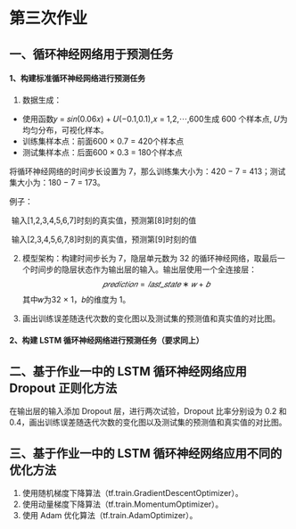 # 第三次作业

## 一、循环神经网络用于预测任务

#### 1、构建标准循环神经网络进行预测任务 

1.  数据生成： 

   - 使用函数𝑦 = 𝑠𝑖𝑛(0.06𝑥) + 𝑈(−0.1,0.1),𝑥 = 1,2,⋯,600生成 600 个样本点, 𝑈为均匀分布，可视化样本。
   - 训练集样本点：前面600 × 0.7 = 420个样本点 
   - 测试集样本点：后面600 × 0.3 = 180个样本点 

   将循环神经网络的时间步长设置为 7，那么训练集大小为：420 − 7 = 413；测试集大小为：180 − 7 = 173。 

   例子： 

   ​	输入[1,2,3,4,5,6,7]时刻的真实值，预测第[8]时刻的值 

   ​	输入[2,3,4,5,6,7,8]时刻的真实值，预测第[9]时刻的值 

2. 模型架构：构建时间步长为 7，隐层单元数为 32 的循环神经网络，取最后一个时间步的隐层状态作为输出层的输入。输出层使用一个全连接层： 
   $$
   𝑝𝑟𝑒𝑑𝑖𝑐𝑡𝑖𝑜𝑛 = 𝑙𝑎𝑠𝑡\_𝑠𝑡𝑎𝑡𝑒 ∗ 𝑤 + 𝑏
   $$
   其中𝑤为32 × 1，𝑏的维度为 1。 

3. 画出训练误差随迭代次数的变化图以及测试集的预测值和真实值的对比图。

#### 2、构建 LSTM 循环神经网络进行预测任务（要求同上） 



## 二、基于作业一中的 LSTM 循环神经网络应用 Dropout 正则化方法 

在输出层的输入添加 Dropout 层，进行两次试验，Dropout 比率分别设为 0.2 和0.4，画出训练误差随迭代次数的变化图以及测试集的预测值和真实值的对比图。



## 三、基于作业一中的 LSTM 循环神经网络应用不同的优化方法

1. 使用随机梯度下降算法（tf.train.GradientDescentOptimizer）。 
2. 使用动量梯度下降算法（tf.train.MomentumOptimizer）。 
3. 使用 Adam 优化算法（tf.train.AdamOptimizer）。 

 
